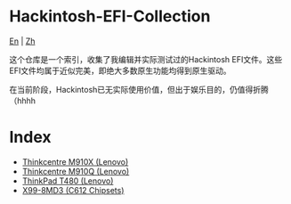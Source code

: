 # Hackintosh-EFI-Collection
[En](./markdown/en.md) | [Zh](./markdown/zh.md)

这个仓库是一个索引，收集了我编辑并实际测试过的Hackintosh EFI文件。这些EFI文件均属于近似完美，即绝大多数原生功能均得到原生驱动。

在当前阶段，Hackintosh已无实际使用价值，但出于娱乐目的，仍值得折腾（hhhh


# Index
* [Thinkcentre M910X (Lenovo)]()
* [Thinkcentre M910Q (Lenovo)]()
* [ThinkPad T480 (Lenovo)]()
* [X99-8MD3 (C612 Chipsets)]()